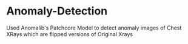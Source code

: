 # Anomaly-Detection
Used Anomalib's Patchcore Model to detect anomaly images of Chest XRays which are flipped versions of Original Xrays
